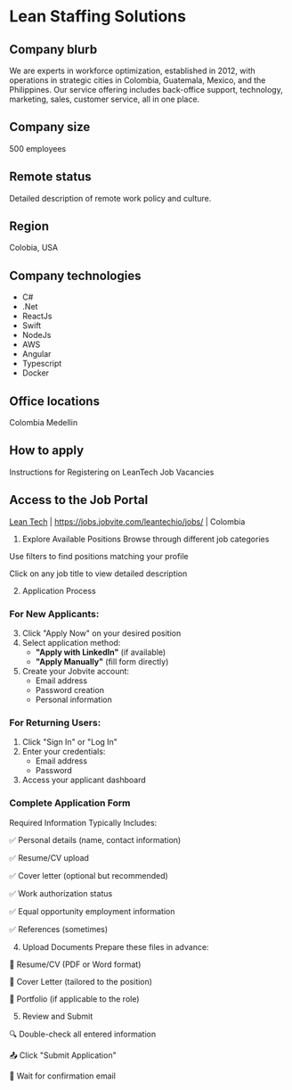# Lean Staffing Solutions

## Company blurb
We are experts in workforce optimization, established in 2012, with operations in strategic cities in Colombia, Guatemala, Mexico, and the Philippines. Our service offering includes back-office support, technology, marketing, sales, customer service, all in one place.

## Company size

500 employees

## Remote status

Detailed description of remote work policy and culture.

## Region

Colobia, USA

## Company technologies

- C#
- .Net
- ReactJs
- Swift
- NodeJs
- AWS
- Angular
- Typescript
- Docker
 

## Office locations

Colombia Medellin

## How to apply

Instructions for Registering on LeanTech Job Vacancies

## Access to the Job Portal

[Lean Tech](/company-profiles/leantech.md) | https://jobs.jobvite.com/leantechio/jobs/ | Colombia

1. Explore Available Positions
Browse through different job categories

Use filters to find positions matching your profile

Click on any job title to view detailed description

2. Application Process
### For New Applicants:

3. Click "Apply Now" on your desired position
4. Select application method:
   - **"Apply with LinkedIn"** (if available)
   - **"Apply Manually"** (fill form directly)
5. Create your Jobvite account:
   - Email address
   - Password creation
   - Personal information

### For Returning Users:

1. Click "Sign In" or "Log In"
2. Enter your credentials:
   - Email address
   - Password
3. Access your applicant dashboard

### Complete Application Form
Required Information Typically Includes:

✅ Personal details (name, contact information)

✅ Resume/CV upload

✅ Cover letter (optional but recommended)

✅ Work authorization status

✅ Equal opportunity employment information

✅ References (sometimes)

4. Upload Documents
Prepare these files in advance:

📄 Resume/CV (PDF or Word format)

📄 Cover Letter (tailored to the position)

📄 Portfolio (if applicable to the role)

5. Review and Submit

🔍 Double-check all entered information

📤 Click "Submit Application"

📧 Wait for confirmation email